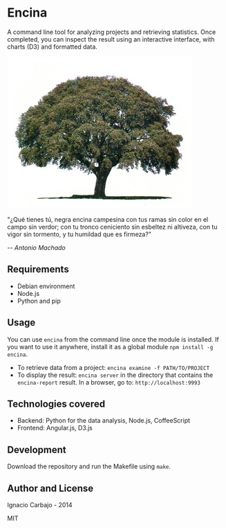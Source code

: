 # Encina

A command line tool for analyzing projects and retrieving statistics. Once completed, you can inspect the result using an interactive interface, with charts (D3) and formatted data.

[![Encina Logo](/misc/encina.jpg)](https://github.com/igncp/encina)

"¿Qué tienes tú, negra encina campesina con tus ramas sin color en el campo sin verdor; con tu tronco ceniciento sin esbeltez ni altiveza, con tu vigor sin tormento, y tu humildad que es firmeza?"

-- <cite>Antonio Machado</cite>

## Requirements

- Debian environment
- Node.js
- Python and pip

## Usage

You can use `encina` from the command line once the module is installed. If you want to use it anywhere, install it as a global module `npm install -g encina`.

- To retrieve data from a project: `encina examine -f PATH/TO/PROJECT` 
- To display the result: `encina server` in the directory that contains the `encina-report` result. In a browser, go to: `http://localhost:9993`

## Technologies covered

- Backend: Python for the data analysis, Node.js, CoffeeScript
- Frontend: Angular.js, D3.js

## Development

Download the repository and run the Makefile using `make`.

## Author and License

Ignacio Carbajo - 2014

MIT